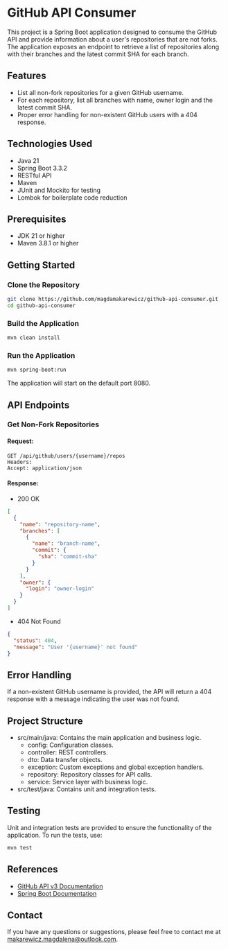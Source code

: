 # GitHub API Consumer

This project is a Spring Boot application designed to consume the GitHub API and provide information about a user's repositories that are not forks. The application exposes an endpoint to retrieve a list of repositories along with their branches and the latest commit SHA for each branch.

## Features

- List all non-fork repositories for a given GitHub username. 
- For each repository, list all branches with name, owner login and the latest commit SHA.
- Proper error handling for non-existent GitHub users with a 404 response.

## Technologies Used

- Java 21
- Spring Boot 3.3.2
- RESTful API
- Maven
- JUnit and Mockito for testing
- Lombok for boilerplate code reduction

## Prerequisites

- JDK 21 or higher
- Maven 3.8.1 or higher

## Getting Started

### Clone the Repository

```bash
git clone https://github.com/magdamakarewicz/github-api-consumer.git
cd github-api-consumer
```

### Build the Application
```bash
mvn clean install
```

### Run the Application
```bash
mvn spring-boot:run
```
The application will start on the default port 8080.

## API Endpoints

### Get Non-Fork Repositories

#### Request:

```http
GET /api/github/users/{username}/repos
Headers:
Accept: application/json
```

#### Response:

* 200 OK
```json
[
  {
    "name": "repository-name",
    "branches": [
      {
        "name": "branch-name",
        "commit": {
          "sha": "commit-sha"
        }
      }
    ],
    "owner": {
      "login": "owner-login"
    }
  }
]
```
* 404 Not Found
```json
{
  "status": 404,
  "message": "User '{username}' not found"
}
```

## Error Handling
If a non-existent GitHub username is provided, the API will return a 404 response with a message indicating the user was not found.

## Project Structure
* src/main/java: Contains the main application and business logic.
    - config: Configuration classes.
    - controller: REST controllers.
    - dto: Data transfer objects.
    - exception: Custom exceptions and global exception handlers. 
    - repository: Repository classes for API calls.
    - service: Service layer with business logic.
* src/test/java: Contains unit and integration tests.

## Testing
Unit and integration tests are provided to ensure the functionality of the application. To run the tests, use:

```bash
mvn test
```

## References
* [GitHub API v3 Documentation](https://developer.github.com/v3)
* [Spring Boot Documentation](https://spring.io/projects/spring-boot)

## Contact
If you have any questions or suggestions, please feel free to contact me at makarewicz.magdalena@outlook.com.